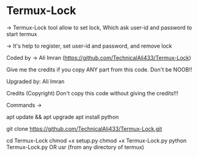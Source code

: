 # Termux-Lock

-> Termux-Lock tool allow to set lock, Which ask user-id and password to start termux

-> It's help to register, set user-id and password, and remove lock

Coded by -> Ali Imran (https://github.com/TechnicalAli433/Termux-Lock)

Give me the credits if you copy ANY part from this code. Don't be NOOB!!

Upgraded by: Ali Imran

Credits (Copyright) Don't copy this code without giving the credits!!!

Commands ->

apt update && apt upgrade
apt install python

git clone https://github.com/TechnicalAli433/Termux-Lock.git

cd Termux-Lock 
chmod +x setup.py
chmod +x Termux-Lock.py
python Termux-Lock.py OR usr (from any directory of termux)
